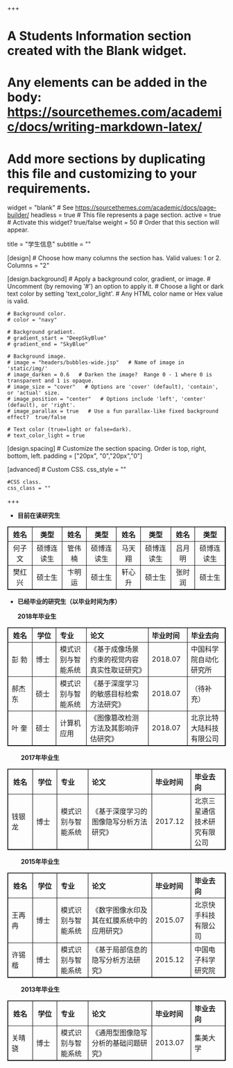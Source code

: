 +++
# A Students Information section created with the Blank widget.
# Any elements can be added in the body: https://sourcethemes.com/academic/docs/writing-markdown-latex/
# Add more sections by duplicating this file and customizing to your requirements.

widget = "blank"  # See https://sourcethemes.com/academic/docs/page-builder/
headless = true  # This file represents a page section.
active = true  # Activate this widget? true/false
weight = 50  # Order that this section will appear.

title = "学生信息"
subtitle = ""

[design]
	# Choose how many columns the section has. Valid values: 1 or 2.
	Columns = "2"
	
[design.background]
	# Apply a background color, gradient, or image.
	# Uncomment (by removing '#') an option to apply it.
	# Choose a light or dark text color by setting 'text_color_light'.
	# Any HTML color name or Hex value is valid.
	
	# Background color.
	# color = "navy"
	
	# Background gradient.
	# gradient_start = "DeepSkyBlue"
	# gradient_end = "SkyBlue"
	
	# Background image.
	# image = "headers/bubbles-wide.jsp"   # Name of image in 'static/img/'
	# image_darken = 0.6   # Darken the image?  Range 0 - 1 where 0 is transparent and 1 is opaque.
	# image_size = "cover"   # Options are 'cover' (default), 'contain', or 'actual' size.
	# image_position = "center"   # Options include 'left', 'center' (default), or 'right'.
	# image_parallax = true   # Use a fun parallax-like fixed background effect?  true/false
	
	# Text color (true=light or false=dark).
	# text_color_light = true
	
[design.spacing]
	# Customize the section spacing. Order is top, right, bottom, left.
	padding = ["20px", "0","20px","0"]

[advanced]
	# Custom CSS.
	css_style = ""
	
	#CSS class.
	css_class = ""
+++

- **目前在读研究生**  

<table border="1" width ="800" style="border-color: black">
   <tr>
      <th align = "center" width ="80">姓名</th>
      <th align = "center" width ="120">类型</th>
      <th align = "center" width ="80">姓名</th>
      <th align = "center" width ="120">类型</th>
      <th align = "center" width ="80">姓名</th>
      <th align = "center" width ="120">类型</th>
      <th align = "center" width ="80">姓名</th>
      <th align = "center" width ="120">类型</th>
   </tr>
   <tr>
      <td align = "center">何子文</td>
      <td align = "center">硕博连读生</td>
      <td align = "center">管伟楠</td>
      <td align = "center">硕博连读生</td>
      <td align = "center">马天翔</td>
      <td align = "center">硕博连读生</td>
      <td align = "center">吕月明</td>
      <td align = "center">硕博连读生</td>
   </tr>
   <tr>
      <td align = "center">樊红兴</td>
      <td align = "center">硕士生</td>
      <td align = "center">卞明运</td>
      <td align = "center">硕士生</td>
      <td align = "center">轩心升</td>
      <td align = "center">硕士生</td>
      <td align = "center">张时润</td>
      <td align = "center">硕士生</td>
   </tr>
</table>

- **已经毕业的研究生（以毕业时间为序）**  

  **2018年毕业生**

<table border="1" width ="800" style="border-color: black">
   <tr>
      <th align = "center" width ="80">姓名</th>
      <th align = "center" width ="80">学位</th>
      <th align = "left" width ="120">专业</th>
      <th align = "left" width ="295">论文</th>
      <th align = "left" width ="85">毕业时间</th>
      <th align = "left" width ="140">毕业去向</th>
   </tr>
   <tr>
      <td>彭    勃</td>
      <td>博士</td>
      <td>模式识别与智能系统</td>
      <td>《基于成像场景约束的视觉内容真实性取证研究》</td>
      <td> 2018.07</td>
      <td>中国科学院自动化研究所</td>
   </tr>
      <tr>
      <td>郝杰东</td>
      <td>硕士</td>
      <td>模式识别与智能系统</td>
      <td>《基于深度学习的敏感目标检索方法研究》</td>
      <td> 2018.07</td>
      <td>（待补充）</td>
   </tr>
   <tr>
      <td>叶    奎</td>
      <td>硕士</td>
      <td>计算机应用</td>
      <td>《图像篡改检测方法及其影响评估研究》</td>
      <td> 2018.07</td>
      <td>北京比特大陆科技有限公司</td>
   </tr>
</table>

&nbsp;&nbsp;&nbsp;&nbsp;&nbsp;&nbsp;&nbsp;&nbsp;**2017年毕业生**

<table border="1" width ="800" style="border-color: black">
   <tr>
      <th align = "center" width ="80">姓名</th>
      <th align = "center" width ="80">学位</th>
      <th align = "left" width ="120">专业</th>
      <th align = "left" width ="295">论文</th>
      <th align = "left" width ="85">毕业时间</th>
      <th align = "left" width ="140">毕业去向</th>
   </tr>
   <tr>
      <td>钱银龙</td>
      <td>博士</td>
      <td>模式识别与智能系统</td>
      <td>《基于深度学习的图像隐写分析方法研究》</td>
      <td> 2017.12</td>
      <td>北京三星通信技术研究有限公司</td>
   </tr>
</table>

&nbsp;&nbsp;&nbsp;&nbsp;&nbsp;&nbsp;&nbsp;&nbsp;**2015年毕业生**

<table border="1" width ="800" style="border-color: black">
   <tr>
      <th align = "center" width ="80">姓名</th>
      <th align = "center" width ="80">学位</th>
      <th align = "left" width ="120">专业</th>
      <th align = "left" width ="295">论文</th>
      <th align = "left" width ="85">毕业时间</th>
      <th align = "left" width ="140">毕业去向</th>
   </tr>
   <tr>
      <td>王再冉</td>
      <td>博士</td>
      <td>模式识别与智能系统</td>
      <td>《数字图像水印及其在虹膜系统中的应用研究》</td>
      <td> 2015.07</td>
      <td>北京快手科技有限公司</td>
   </tr>
   <tr>
      <td>许锡楷</td>
      <td>博士</td>
      <td>模式识别与智能系统</td>
      <td>《基于局部信息的隐写分析方法研究》</td>
      <td> 2015.12</td>
      <td>中国电子科学研究院</td>
   </tr>
</table>

&nbsp;&nbsp;&nbsp;&nbsp;&nbsp;&nbsp;&nbsp;&nbsp;**2013年毕业生**

<table border="1" width ="800" style="border-color: black">
   <tr>
      <th align = "center" width ="80">姓名</th>
      <th align = "center" width ="80">学位</th>
      <th align = "left" width ="120">专业</th>
      <th align = "left" width ="295">论文</th>
      <th align = "left" width ="85">毕业时间</th>
      <th align = "left" width ="140">毕业去向</th>
   </tr>
   <tr>
      <td>关晴骁</td>
      <td>博士</td>
      <td>模式识别与智能系统</td>
      <td>《通用型图像隐写分析的基础问题研究》</td>
      <td> 2013.07</td>
      <td>集美大学</td>
   </tr>
</table>
